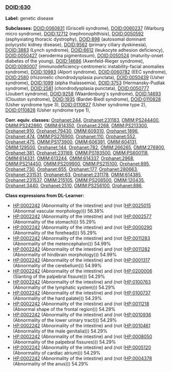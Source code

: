 
### [DOID:630](http://purl.obolibrary.org/obo/DOID_630)
**Label:** genetic disease

**Subclasses:** [DOID:0060831](http://purl.obolibrary.org/obo/DOID_0060831) (Griscelli syndrome), [DOID:0060237](http://purl.obolibrary.org/obo/DOID_0060237) (Warburg micro syndrome), [DOID:12712](http://purl.obolibrary.org/obo/DOID_12712) (nephronophthisis), [DOID:0050592](http://purl.obolibrary.org/obo/DOID_0050592) (asphyxiating thoracic dystrophy), [DOID:898](http://purl.obolibrary.org/obo/DOID_898) (autosomal dominant polycystic kidney disease), [DOID:9562](http://purl.obolibrary.org/obo/DOID_9562) (primary ciliary dyskinesia), [DOID:3883](http://purl.obolibrary.org/obo/DOID_3883) (Lynch syndrome), [DOID:6612](http://purl.obolibrary.org/obo/DOID_6612) (leukocyte adhesion deficiency), [DOID:0050427](http://purl.obolibrary.org/obo/DOID_0050427) (xeroderma pigmentosum), [DOID:0050524](http://purl.obolibrary.org/obo/DOID_0050524) (maturity-onset diabetes of the young), [DOID:14686](http://purl.obolibrary.org/obo/DOID_14686) (Axenfeld-Rieger syndrome), [DOID:0090007](http://purl.obolibrary.org/obo/DOID_0090007) (immunodeficiency-centromeric instability-facial anomalies syndrome), [DOID:10983](http://purl.obolibrary.org/obo/DOID_10983) (Alport syndrome), [DOID:0060782](http://purl.obolibrary.org/obo/DOID_0060782) (EEC syndrome), [DOID:2580](http://purl.obolibrary.org/obo/DOID_2580) (rhizomelic chondrodysplasia punctata), [DOID:0050439](http://purl.obolibrary.org/obo/DOID_0050439) (Usher syndrome), [DOID:1099](http://purl.obolibrary.org/obo/DOID_1099) (alpha thalassemia), [DOID:3753](http://purl.obolibrary.org/obo/DOID_3753) (Hermansky-Pudlak syndrome), [DOID:2581](http://purl.obolibrary.org/obo/DOID_2581) (chondrodysplasia punctata), [DOID:0050777](http://purl.obolibrary.org/obo/DOID_0050777) (Joubert syndrome), [DOID:9258](http://purl.obolibrary.org/obo/DOID_9258) (Waardenburg's syndrome), [DOID:14693](http://purl.obolibrary.org/obo/DOID_14693) (Clouston syndrome), [DOID:1935](http://purl.obolibrary.org/obo/DOID_1935) (Bardet-Biedl syndrome), [DOID:0110828](http://purl.obolibrary.org/obo/DOID_0110828) (Usher syndrome type 3), [DOID:0110827](http://purl.obolibrary.org/obo/DOID_0110827) (Usher syndrome type 2), [DOID:0110826](http://purl.obolibrary.org/obo/DOID_0110826) (Usher syndrome type 1), 

**Corr. equiv. classes:** [Orphanet:244](http://www.orpha.net/ORDO/Orphanet_244), [Orphanet:231183](http://www.orpha.net/ORDO/Orphanet_231183), [OMIM:PS244400](http://purl.obolibrary.org/obo/OMIM_PS244400), [OMIM:PS242860](http://purl.obolibrary.org/obo/OMIM_PS242860), [OMIM:614350](http://purl.obolibrary.org/obo/OMIM_614350), [Orphanet:2268](http://www.orpha.net/ORDO/Orphanet_2268), [OMIM:PS213300](http://purl.obolibrary.org/obo/OMIM_PS213300), [Orphanet:910](http://www.orpha.net/ORDO/Orphanet_910), [Orphanet:79430](http://www.orpha.net/ORDO/Orphanet_79430), [OMIM:609310](http://purl.obolibrary.org/obo/OMIM_609310), [Orphanet:1896](http://www.orpha.net/ORDO/Orphanet_1896), [Orphanet:474](http://www.orpha.net/ORDO/Orphanet_474), [OMIM:PS276900](http://purl.obolibrary.org/obo/OMIM_PS276900), [Orphanet:110](http://www.orpha.net/ORDO/Orphanet_110), [Orphanet:552](http://www.orpha.net/ORDO/Orphanet_552), [Orphanet:475](http://www.orpha.net/ORDO/Orphanet_475), [OMIM:PS173900](http://purl.obolibrary.org/obo/OMIM_PS173900), [OMIM:606391](http://purl.obolibrary.org/obo/OMIM_606391), [OMIM:604131](http://purl.obolibrary.org/obo/OMIM_604131), [OMIM:129500](http://purl.obolibrary.org/obo/OMIM_129500), [Orphanet:144](http://www.orpha.net/ORDO/Orphanet_144), [Orphanet:782](http://www.orpha.net/ORDO/Orphanet_782), [OMIM:266265](http://purl.obolibrary.org/obo/OMIM_266265), [OMIM:276900](http://purl.obolibrary.org/obo/OMIM_276900), [Orphanet:381](http://www.orpha.net/ORDO/Orphanet_381), [Orphanet:231169](http://www.orpha.net/ORDO/Orphanet_231169), [OMIM:PS193500](http://purl.obolibrary.org/obo/OMIM_PS193500), [OMIM:PS600118](http://purl.obolibrary.org/obo/OMIM_PS600118), [OMIM:614331](http://purl.obolibrary.org/obo/OMIM_614331), [OMIM:613244](http://purl.obolibrary.org/obo/OMIM_613244), [OMIM:614337](http://purl.obolibrary.org/obo/OMIM_614337), [Orphanet:2968](http://www.orpha.net/ORDO/Orphanet_2968), [OMIM:PS214450](http://purl.obolibrary.org/obo/OMIM_PS214450), [OMIM:PS209900](http://purl.obolibrary.org/obo/OMIM_PS209900), [OMIM:PS215100](http://purl.obolibrary.org/obo/OMIM_PS215100), [Orphanet:895](http://www.orpha.net/ORDO/Orphanet_895), [Orphanet:730](http://www.orpha.net/ORDO/Orphanet_730), [Orphanet:655](http://www.orpha.net/ORDO/Orphanet_655), [Orphanet:177](http://www.orpha.net/ORDO/Orphanet_177), [Orphanet:280663](http://www.orpha.net/ORDO/Orphanet_280663), [Orphanet:231531](http://www.orpha.net/ORDO/Orphanet_231531), [Orphanet:63](http://www.orpha.net/ORDO/Orphanet_63), [Orphanet:231178](http://www.orpha.net/ORDO/Orphanet_231178), [OMIM:614385](http://purl.obolibrary.org/obo/OMIM_614385), [Orphanet:231537](http://www.orpha.net/ORDO/Orphanet_231537), [OMIM:215105](http://purl.obolibrary.org/obo/OMIM_215105), [OMIM:PS208500](http://purl.obolibrary.org/obo/OMIM_PS208500), [OMIM:120435](http://purl.obolibrary.org/obo/OMIM_120435), [Orphanet:3440](http://www.orpha.net/ORDO/Orphanet_3440), [Orphanet:2510](http://www.orpha.net/ORDO/Orphanet_2510), [OMIM:PS256100](http://purl.obolibrary.org/obo/OMIM_PS256100), [Orphanet:886](http://www.orpha.net/ORDO/Orphanet_886), 

**Class expressions from DL-Learner:**

- [HP:0002242](http://purl.obolibrary.org/obo/HP_0002242) (Abnormality of the intestine) and (not ([HP:0025015](http://purl.obolibrary.org/obo/HP_0025015) (Abnormal vascular morphology))) 56.38%
- [HP:0002242](http://purl.obolibrary.org/obo/HP_0002242) (Abnormality of the intestine) and (not ([HP:0002577](http://purl.obolibrary.org/obo/HP_0002577) (Abnormality of the stomach))) 55.29%
- [HP:0002242](http://purl.obolibrary.org/obo/HP_0002242) (Abnormality of the intestine) and (not ([HP:0000290](http://purl.obolibrary.org/obo/HP_0000290) (Abnormality of the forehead))) 55.29%
- [HP:0002242](http://purl.obolibrary.org/obo/HP_0002242) (Abnormality of the intestine) and (not ([HP:0011283](http://purl.obolibrary.org/obo/HP_0011283) (Abnormality of the metencephalon))) 54.99%
- [HP:0002242](http://purl.obolibrary.org/obo/HP_0002242) (Abnormality of the intestine) and (not ([HP:0011282](http://purl.obolibrary.org/obo/HP_0011282) (Abnormality of hindbrain morphology))) 54.99%
- [HP:0002242](http://purl.obolibrary.org/obo/HP_0002242) (Abnormality of the intestine) and (not ([HP:0001317](http://purl.obolibrary.org/obo/HP_0001317) (Abnormality of the cerebellum))) 54.99%
- [HP:0002242](http://purl.obolibrary.org/obo/HP_0002242) (Abnormality of the intestine) and (not ([HP:0200006](http://purl.obolibrary.org/obo/HP_0200006) (Slanting of the palpebral fissure))) 54.29%
- [HP:0002242](http://purl.obolibrary.org/obo/HP_0002242) (Abnormality of the intestine) and (not ([HP:0100763](http://purl.obolibrary.org/obo/HP_0100763) (Abnormality of the lymphatic system))) 54.29%
- [HP:0002242](http://purl.obolibrary.org/obo/HP_0002242) (Abnormality of the intestine) and (not ([HP:0100737](http://purl.obolibrary.org/obo/HP_0100737) (Abnormality of the hard palate))) 54.29%
- [HP:0002242](http://purl.obolibrary.org/obo/HP_0002242) (Abnormality of the intestine) and (not ([HP:0011218](http://purl.obolibrary.org/obo/HP_0011218) (Abnormal shape of the frontal region))) 54.29%
- [HP:0002242](http://purl.obolibrary.org/obo/HP_0002242) (Abnormality of the intestine) and (not ([HP:0010936](http://purl.obolibrary.org/obo/HP_0010936) (Abnormality of the lower urinary tract))) 54.29%
- [HP:0002242](http://purl.obolibrary.org/obo/HP_0002242) (Abnormality of the intestine) and (not ([HP:0010461](http://purl.obolibrary.org/obo/HP_0010461) (Abnormality of the male genitalia))) 54.29%
- [HP:0002242](http://purl.obolibrary.org/obo/HP_0002242) (Abnormality of the intestine) and (not ([HP:0008050](http://purl.obolibrary.org/obo/HP_0008050) (Abnormality of the palpebral fissures))) 54.29%
- [HP:0002242](http://purl.obolibrary.org/obo/HP_0002242) (Abnormality of the intestine) and (not ([HP:0005120](http://purl.obolibrary.org/obo/HP_0005120) (Abnormality of cardiac atrium))) 54.29%
- [HP:0002242](http://purl.obolibrary.org/obo/HP_0002242) (Abnormality of the intestine) and (not ([HP:0004378](http://purl.obolibrary.org/obo/HP_0004378) (Abnormality of the anus))) 54.29%


